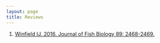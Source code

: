```yaml
---
layout: page
title: Reviews
---
```


1. [Winfield IJ. 2016. Journal of Fish Biology 89: 2468-2469.](Winfield-2016-Journal_of_Fish_Biology.pdf)

